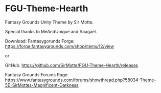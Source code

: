 # FGU-Theme-Hearth
Fantasy Grounds Unity Theme by Sir Motte.

Special thanks to MeAndUnique and Saagael.

Download:
Fantasygorunds Forge:
https://forge.fantasygrounds.com/shop/items/12/view

or

GitHub:
https://github.com/SirMotte/FGU-Theme-Hearth/releases

Fantasy Grounds Forums Page:
https://www.fantasygrounds.com/forums/showthread.php?58034-Theme-5E-SirMottes-Magnificent-Darkness
